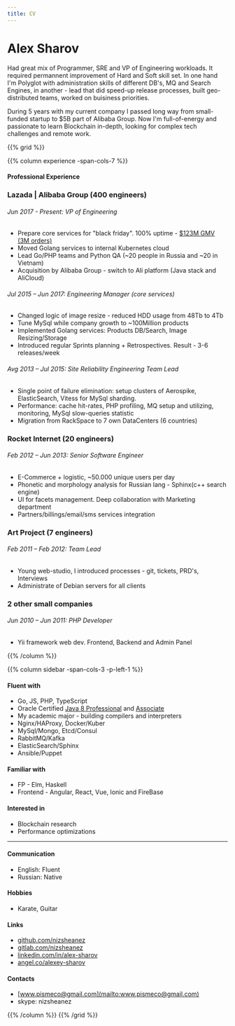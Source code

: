 ```yaml
---
title: CV
---
```

# Alex Sharov
Had great mix of Programmer, SRE and VP of Engineering workloads. It required permannent improvement of Hard and Soft skill set. In one hand I'm Polyglot with administration skills of different DB's, MQ and Search Engines, in another - lead that did speed-up release processes, built geo-distributed teams, worked on buisiness priorities. 

During 5 years with my current company I passed long way from small-funded startup to $5B part of Alibaba Group. Now I'm full-of-energy and passionate to learn Blockchain in-depth, looking for complex tech challenges and remote work.

{{% grid %}}

{{% column experience -span-cols-7 %}}
#### Professional Experience

### Lazada | Alibaba Group (400 engineers) 
###### *Jun 2017 - Present: VP of Engineering*

* Prepare core services for "black friday". 100% uptime - [$123M GMV (3M orders)](http://markets.businessinsider.com/news/stocks/Southeast-Asia-s-eCommerce-leader-Lazada-smashes-sales-record-1007843779)
* Moved Golang services to internal Kubernetes cloud
* Lead Go/PHP teams and Python QA (~20 people in Russia and ~20 in Vietnam)
* Acquisition by Alibaba Group - switch to Ali platform (Java stack and AliCloud)

###### *Jul 2015 – Jun 2017: Engineering Manager (core services)*

* Changed logic of image resize - reduced HDD usage from 48Tb to 4Tb
* Tune MySql while company growth to ~100Million products
* Implemented Golang services: Products DB/Search, Image Resizing/Storage
* Introduced regular Sprints planning + Retrospectives. Result - 3-6 releases/week

###### *Avg 2013 – Jul 2015: Site Reliability Engineering Team Lead*

* Single point of failure elimination: setup clusters of Aerospike, ElasticSearch, Vitess for MySql sharding.
* Performance: cache hit-rates, PHP profiling, MQ setup and utilizing, monitoring, MySql slow-queries statistic
* Migration from RackSpace to 7 own DataCenters (6 countries)

### Rocket Internet (20 engineers)
###### *Feb 2012 – Jun 2013: Senior Software Engineer*

* E-Commerce + logistic, ~50.000 unique users per day
* Phonetic and morphology analysis for Russian lang - Sphinx(c++ search engine)
* UI for facets management. Deep collaboration with Marketing department
* Partners/billings/email/sms services integration

### Art Project (7 engineers)
###### *Feb 2011 – Feb 2012: Team Lead*

* Young web-studio, I introduced processes - git, tickets, PRD's, Interviews
* Administrate of Debian servers for all clients

### 2 other small companies
###### *Jun 2010 – Jun 2011: PHP Developer*

* Yii framework web dev. Frontend, Backend and Admin Panel

{{% /column %}}

{{% column sidebar -span-cols-3 -p-left-1 %}}
#### Fluent with
  * Go, JS, PHP, TypeScript 
  * Oracle Certified [Java 8 Professional](https://www.youracclaim.com/badges/e729c951-ad94-469b-9d53-6df58d6a8f32/public_url) and [Associate](https://www.youracclaim.com/badges/3c1dcd16-2dfa-434a-aaea-0d1d523f966e/public_url)
  * My academic major - building compilers and interpreters
  * Nginx/HAProxy, Docker/Kuber
  * MySql/Mongo, Etcd/Consul
  * RabbitMQ/Kafka
  * ElasticSearch/Sphinx
  * Ansible/Puppet

#### Familiar with
  * FP - Elm, Haskell
  * Frontend - Angular, React, Vue, Ionic and FireBase

#### Interested in
  * Blockchain research
  * Performance optimizations

---------

#### Communication
  * English: Fluent
  * Russian: Native

#### Hobbies
  * Karate, Guitar

#### Links
  * [github.com/nizsheanez](http://github.com/nizsheanez)
  * [gitlab.com/nizsheanez](https://gitlab.com/nizsheanez)
  * [linkedin.com/in/alex-sharov](https://www.linkedin.com/in/alex-sharov/)
  * [angel.co/alexey-sharov](https://angel.co/alexey-sharov)

#### Contacts
  * [www.pismeco@gmail.com](mailto:www.pismeco@gmail.com)
  * skype: nizsheanez

{{% /column %}}
{{% /grid %}}
